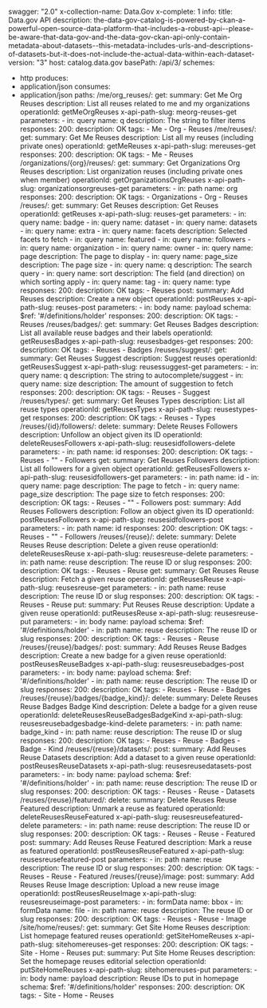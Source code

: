 swagger: "2.0"
x-collection-name: Data.Gov
x-complete: 1
info:
  title: Data.gov API
  description: the-data-gov-catalog-is-powered-by-ckan-a-powerful-open-source-data-platform-that-includes-a-robust-api--please-be-aware-that-data-gov-and-the-data-gov-ckan-api-only-contain-metadata-about-datasets--this-metadata-includes-urls-and-descriptions-of-datasets-but-it-does-not-include-the-actual-data-within-each-dataset-
  version: "3"
host: catalog.data.gov
basePath: /api/3/
schemes:
- http
produces:
- application/json
consumes:
- application/json
paths:
  /me/org_reuses/:
    get:
      summary: Get Me Org Reuses
      description: List all reuses related to me and my organizations
      operationId: getMeOrgReuses
      x-api-path-slug: meorg-reuses-get
      parameters:
      - in: query
        name: q
        description: The string to filter items
      responses:
        200:
          description: OK
      tags:
      - Me
      - Org
      - Reuses
  /me/reuses/:
    get:
      summary: Get Me Reuses
      description: List all my reuses (including private ones)
      operationId: getMeReuses
      x-api-path-slug: mereuses-get
      responses:
        200:
          description: OK
      tags:
      - Me
      - Reuses
  /organizations/{org}/reuses/:
    get:
      summary: Get Organizations Org Reuses
      description: List organization reuses (including private ones when member)
      operationId: getOrganizationsOrgReuses
      x-api-path-slug: organizationsorgreuses-get
      parameters:
      - in: path
        name: org
      responses:
        200:
          description: OK
      tags:
      - Organizations
      - Org
      - Reuses
  /reuses/:
    get:
      summary: Get Reuses
      description: Get Reuses
      operationId: getReuses
      x-api-path-slug: reuses-get
      parameters:
      - in: query
        name: badge
      - in: query
        name: dataset
      - in: query
        name: datasets
      - in: query
        name: extra
      - in: query
        name: facets
        description: Selected facets to fetch
      - in: query
        name: featured
      - in: query
        name: followers
      - in: query
        name: organization
      - in: query
        name: owner
      - in: query
        name: page
        description: The page to display
      - in: query
        name: page_size
        description: The page size
      - in: query
        name: q
        description: The search query
      - in: query
        name: sort
        description: The field (and direction) on which sorting apply
      - in: query
        name: tag
      - in: query
        name: type
      responses:
        200:
          description: OK
      tags:
      - Reuses
    post:
      summary: Add Reuses
      description: Create a new object
      operationId: postReuses
      x-api-path-slug: reuses-post
      parameters:
      - in: body
        name: payload
        schema:
          $ref: '#/definitions/holder'
      responses:
        200:
          description: OK
      tags:
      - Reuses
  /reuses/badges/:
    get:
      summary: Get Reuses Badges
      description: List all available reuse badges and their labels
      operationId: getReusesBadges
      x-api-path-slug: reusesbadges-get
      responses:
        200:
          description: OK
      tags:
      - Reuses
      - Badges
  /reuses/suggest/:
    get:
      summary: Get Reuses Suggest
      description: Suggest reuses
      operationId: getReusesSuggest
      x-api-path-slug: reusessuggest-get
      parameters:
      - in: query
        name: q
        description: The string to autocomplete/suggest
      - in: query
        name: size
        description: The amount of suggestion to fetch
      responses:
        200:
          description: OK
      tags:
      - Reuses
      - Suggest
  /reuses/types/:
    get:
      summary: Get Reuses Types
      description: List all reuse types
      operationId: getReusesTypes
      x-api-path-slug: reusestypes-get
      responses:
        200:
          description: OK
      tags:
      - Reuses
      - Types
  /reuses/{id}/followers/:
    delete:
      summary: Delete Reuses  Followers
      description: Unfollow an object given its ID
      operationId: deleteReusesFollowers
      x-api-path-slug: reusesidfollowers-delete
      parameters:
      - in: path
        name: id
      responses:
        200:
          description: OK
      tags:
      - Reuses
      - ""
      - Followers
    get:
      summary: Get Reuses  Followers
      description: List all followers for a given object
      operationId: getReusesFollowers
      x-api-path-slug: reusesidfollowers-get
      parameters:
      - in: path
        name: id
      - in: query
        name: page
        description: The page to fetch
      - in: query
        name: page_size
        description: The page size to fetch
      responses:
        200:
          description: OK
      tags:
      - Reuses
      - ""
      - Followers
    post:
      summary: Add Reuses  Followers
      description: Follow an object given its ID
      operationId: postReusesFollowers
      x-api-path-slug: reusesidfollowers-post
      parameters:
      - in: path
        name: id
      responses:
        200:
          description: OK
      tags:
      - Reuses
      - ""
      - Followers
  /reuses/{reuse}/:
    delete:
      summary: Delete Reuses Reuse
      description: Delete a given reuse
      operationId: deleteReusesReuse
      x-api-path-slug: reusesreuse-delete
      parameters:
      - in: path
        name: reuse
        description: The reuse ID or slug
      responses:
        200:
          description: OK
      tags:
      - Reuses
      - Reuse
    get:
      summary: Get Reuses Reuse
      description: Fetch a given reuse
      operationId: getReusesReuse
      x-api-path-slug: reusesreuse-get
      parameters:
      - in: path
        name: reuse
        description: The reuse ID or slug
      responses:
        200:
          description: OK
      tags:
      - Reuses
      - Reuse
    put:
      summary: Put Reuses Reuse
      description: Update a given reuse
      operationId: putReusesReuse
      x-api-path-slug: reusesreuse-put
      parameters:
      - in: body
        name: payload
        schema:
          $ref: '#/definitions/holder'
      - in: path
        name: reuse
        description: The reuse ID or slug
      responses:
        200:
          description: OK
      tags:
      - Reuses
      - Reuse
  /reuses/{reuse}/badges/:
    post:
      summary: Add Reuses Reuse Badges
      description: Create a new badge for a given reuse
      operationId: postReusesReuseBadges
      x-api-path-slug: reusesreusebadges-post
      parameters:
      - in: body
        name: payload
        schema:
          $ref: '#/definitions/holder'
      - in: path
        name: reuse
        description: The reuse ID or slug
      responses:
        200:
          description: OK
      tags:
      - Reuses
      - Reuse
      - Badges
  /reuses/{reuse}/badges/{badge_kind}/:
    delete:
      summary: Delete Reuses Reuse Badges Badge Kind
      description: Delete a badge for a given reuse
      operationId: deleteReusesReuseBadgesBadgeKind
      x-api-path-slug: reusesreusebadgesbadge-kind-delete
      parameters:
      - in: path
        name: badge_kind
      - in: path
        name: reuse
        description: The reuse ID or slug
      responses:
        200:
          description: OK
      tags:
      - Reuses
      - Reuse
      - Badges
      - Badge
      - Kind
  /reuses/{reuse}/datasets/:
    post:
      summary: Add Reuses Reuse Datasets
      description: Add a dataset to a given reuse
      operationId: postReusesReuseDatasets
      x-api-path-slug: reusesreusedatasets-post
      parameters:
      - in: body
        name: payload
        schema:
          $ref: '#/definitions/holder'
      - in: path
        name: reuse
        description: The reuse ID or slug
      responses:
        200:
          description: OK
      tags:
      - Reuses
      - Reuse
      - Datasets
  /reuses/{reuse}/featured/:
    delete:
      summary: Delete Reuses Reuse Featured
      description: Unmark a reuse as featured
      operationId: deleteReusesReuseFeatured
      x-api-path-slug: reusesreusefeatured-delete
      parameters:
      - in: path
        name: reuse
        description: The reuse ID or slug
      responses:
        200:
          description: OK
      tags:
      - Reuses
      - Reuse
      - Featured
    post:
      summary: Add Reuses Reuse Featured
      description: Mark a reuse as featured
      operationId: postReusesReuseFeatured
      x-api-path-slug: reusesreusefeatured-post
      parameters:
      - in: path
        name: reuse
        description: The reuse ID or slug
      responses:
        200:
          description: OK
      tags:
      - Reuses
      - Reuse
      - Featured
  /reuses/{reuse}/image:
    post:
      summary: Add Reuses Reuse Image
      description: Upload a new reuse image
      operationId: postReusesReuseImage
      x-api-path-slug: reusesreuseimage-post
      parameters:
      - in: formData
        name: bbox
      - in: formData
        name: file
      - in: path
        name: reuse
        description: The reuse ID or slug
      responses:
        200:
          description: OK
      tags:
      - Reuses
      - Reuse
      - Image
  /site/home/reuses/:
    get:
      summary: Get Site Home Reuses
      description: List homepage featured reuses
      operationId: getSiteHomeReuses
      x-api-path-slug: sitehomereuses-get
      responses:
        200:
          description: OK
      tags:
      - Site
      - Home
      - Reuses
    put:
      summary: Put Site Home Reuses
      description: Set the homepage reuses editorial selection
      operationId: putSiteHomeReuses
      x-api-path-slug: sitehomereuses-put
      parameters:
      - in: body
        name: payload
        description: Reuse IDs to put in homepage
        schema:
          $ref: '#/definitions/holder'
      responses:
        200:
          description: OK
      tags:
      - Site
      - Home
      - Reuses